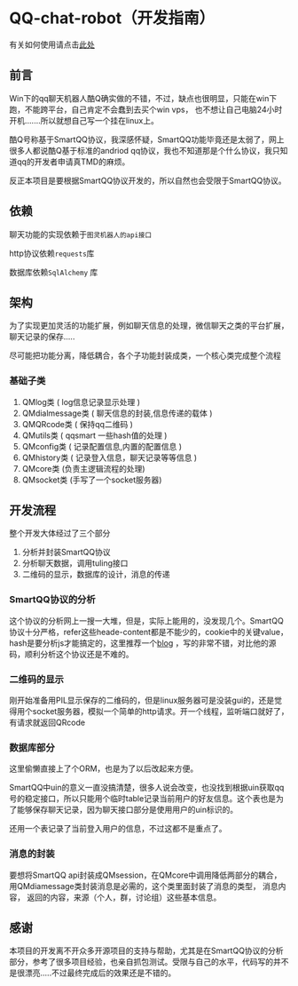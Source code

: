 # QQ-chat-robot（开发指南）

有关如何使用请点击[此处](https://github.com/bitwater1997/QQ-Robot/wiki/QQ-chat-robot-%E4%BD%BF%E7%94%A8%E6%8C%87%E5%8D%97)

## 前言

Win下的qq聊天机器人酷Q确实做的不错，不过，缺点也很明显，只能在win下跑，不能跨平台，自己肯定不会蠢到去买个win vps， 也不想让自己电脑24小时开机.......所以就想自己写一个挂在linux上。

酷Q号称基于SmartQQ协议，我深感怀疑，SmartQQ功能毕竟还是太弱了，网上很多人都说酷Q基于标准的andriod qq协议，我也不知道那是个什么协议，我只知道qq的开发者申请真TMD的麻烦。

反正本项目是要根据SmartQQ协议开发的，所以自然也会受限于SmartQQ协议。



## 依赖

聊天功能的实现依赖于`图灵机器人的api接口`

http协议依赖`requests`库

数据库依赖`SqlAlchemy` 库

## 架构

为了实现更加灵活的功能扩展，例如聊天信息的处理，微信聊天之类的平台扩展，聊天记录的保存.....

尽可能把功能分离，降低耦合，各个子功能封装成类，一个核心类完成整个流程

### 基础子类
1. QMlog类  ( log信息记录显示处理 )
2. QMdialmessage类  ( 聊天信息的封装,信息传递的载体  )
3. QMQRcode类 ( 保持qq二维码 )
4. QMutils类 ( qqsmart 一些hash值的处理  )
5. QMconfig类  ( 记录配置信息,内置的配置信息  )
6. QMhistory类  ( 记录登入信息，聊天记录等等信息  )
7. QMcore类  (负责主逻辑流程的处理)
8. QMsocket类 (手写了一个socket服务器)

## 开发流程
整个开发大体经过了三个部分
1. 分析并封装SmartQQ协议
2. 分析聊天数据，调用tuling接口
3. 二维码的显示，数据库的设计，消息的传递

### SmartQQ协议的分析

这个协议的分析网上一搜一大堆，但是，实际上能用的，没发现几个。SmartQQ协议十分严格，refer这些heade-content都是不能少的，cookie中的关键value，hash是要分析js才能搞定的，这里推荐一个[blog](http://www.scienjus.com/webqq-analysis-1/) ，写的非常不错，对比他的源码，顺利分析这个协议还是不难的。

### 二维码的显示

刚开始准备用PIL显示保存的二维码的，但是linux服务器可是没装gui的，还是觉得用个socket服务器，模拟一个简单的http请求。开一个线程，监听端口就好了，有请求就返回QRcode

### 数据库部分

这里偷懒直接上了个ORM，也是为了以后改起来方便。

SmartQQ中uin的意义一直没搞清楚，很多人说会改变，也没找到根据uin获取qq号的稳定接口，所以只能用个临时table记录当前用户的好友信息。这个表也是为了能够保存聊天记录，因为聊天接口部分是使用用户的uin标识的。

还用一个表记录了当前登入用户的信息，不过这都不是重点了。

### 消息的封装

要想将SmartQQ api封装成QMsession，在QMcore中调用降低两部分的耦合，用QMdiamessage类封装消息是必需的，这个类里面封装了消息的类型， 消息内容， 返回的内容，来源（个人，群，讨论组）这些基本信息。



## 感谢

本项目的开发离不开众多开源项目的支持与帮助，尤其是在SmartQQ协议的分析部分，参考了很多项目经验，也亲自抓包测试。受限与自己的水平，代码写的并不是很漂亮.....不过最终完成后的效果还是不错的。

